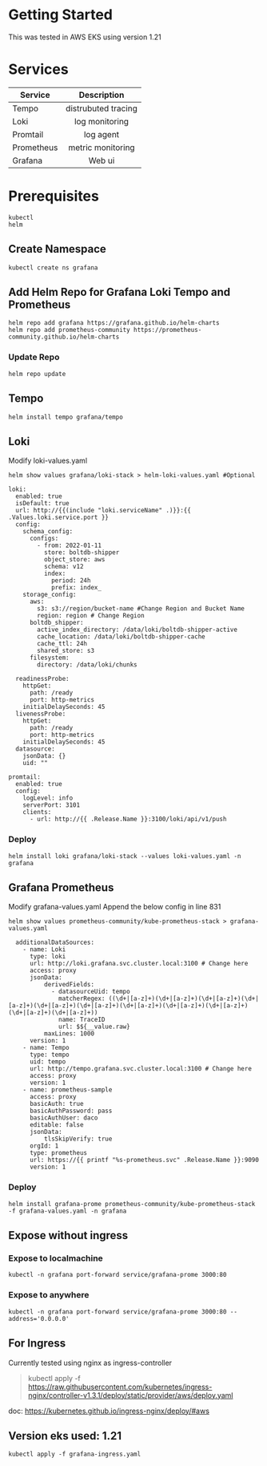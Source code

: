 
# Getting Started
This was tested in AWS EKS using version 1.21

# Services 
| Service        | Description
| ------------- |:-------------:
| Tempo         | distrubuted tracing
| Loki          | log monitoring
| Promtail      | log agent
| Prometheus    |  metric monitoring
| Grafana       | Web ui

# Prerequisites
```
kubectl
helm
```

## Create Namespace
```
kubectl create ns grafana
```
## Add Helm Repo for Grafana Loki Tempo and Prometheus
```
helm repo add grafana https://grafana.github.io/helm-charts
helm repo add prometheus-community https://prometheus-community.github.io/helm-charts
```

### Update Repo
```
helm repo update
```

## Tempo
```
helm install tempo grafana/tempo
```
## Loki
Modify loki-values.yaml
```
helm show values grafana/loki-stack > helm-loki-values.yaml #Optional
```
```
loki:
  enabled: true
  isDefault: true
  url: http://{{(include "loki.serviceName" .)}}:{{ .Values.loki.service.port }}
  config:
    schema_config:
      configs:
        - from: 2022-01-11
          store: boltdb-shipper
          object_store: aws
          schema: v12
          index:
            period: 24h
            prefix: index_
    storage_config:
      aws:
        s3: s3://region/bucket-name #Change Region and Bucket Name
        region: region # Change Region
      boltdb_shipper:
        active_index_directory: /data/loki/boltdb-shipper-active
        cache_location: /data/loki/boltdb-shipper-cache
        cache_ttl: 24h
        shared_store: s3
      filesystem:
        directory: /data/loki/chunks
          
  readinessProbe:
    httpGet:
      path: /ready
      port: http-metrics
    initialDelaySeconds: 45
  livenessProbe:
    httpGet:
      path: /ready
      port: http-metrics
    initialDelaySeconds: 45
  datasource:
    jsonData: {}
    uid: ""

promtail:
  enabled: true
  config:
    logLevel: info
    serverPort: 3101
    clients:
      - url: http://{{ .Release.Name }}:3100/loki/api/v1/push

```
### Deploy 
```
helm install loki grafana/loki-stack --values loki-values.yaml -n grafana
```
## Grafana Prometheus
Modify grafana-values.yaml
Append the below config in line 831
```
helm show values prometheus-community/kube-prometheus-stack > grafana-values.yaml
```
```
  additionalDataSources: 
    - name: Loki
      type: loki
      url: http://loki.grafana.svc.cluster.local:3100 # Change here
      access: proxy
      jsonData:
          derivedFields:
            - datasourceUid: tempo
              matcherRegex: ((\d+|[a-z]+)(\d+|[a-z]+)(\d+|[a-z]+)(\d+|[a-z]+)(\d+|[a-z]+)(\d+|[a-z]+)(\d+|[a-z]+)(\d+|[a-z]+)(\d+|[a-z]+)(\d+|[a-z]+)(\d+|[a-z]+))
              name: TraceID
              url: $${__value.raw}
          maxLines: 1000
      version: 1
    - name: Tempo
      type: tempo
      uid: tempo
      url: http://tempo.grafana.svc.cluster.local:3100 # Change here
      access: proxy
      version: 1
    - name: prometheus-sample
      access: proxy
      basicAuth: true
      basicAuthPassword: pass
      basicAuthUser: daco
      editable: false
      jsonData:
          tlsSkipVerify: true
      orgId: 1
      type: prometheus
      url: https://{{ printf "%s-prometheus.svc" .Release.Name }}:9090
      version: 1
```
### Deploy 
```
helm install grafana-prome prometheus-community/kube-prometheus-stack -f grafana-values.yaml -n grafana
```
## Expose without ingress
### Expose to localmachine
```
kubectl -n grafana port-forward service/grafana-prome 3000:80
```
### Expose to anywhere 
```
kubectl -n grafana port-forward service/grafana-prome 3000:80 --address='0.0.0.0'
```

## For Ingress
Currently tested using nginx as ingress-controller
> kubectl apply -f https://raw.githubusercontent.com/kubernetes/ingress-nginx/controller-v1.3.1/deploy/static/provider/aws/deploy.yaml

doc: https://kubernetes.github.io/ingress-nginx/deploy/#aws
## Version eks used: 1.21
```
kubectl apply -f grafana-ingress.yaml
```
